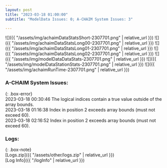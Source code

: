 ```yaml
---
layout: post
title: "2023-03-18 01:00:00"
subtitle: "ModelData Issues: 0; A-CHAIM System Issues: 3"

---
```


![]({{ "/assets/img/achaimDataStatsShort-2307701.png" | relative_url }})
![]({{ "/assets/img/achaimDataStatsLong00-2307701.png" | relative_url }})
![]({{ "/assets/img/achaimDataStatsLong01-2307701.png" | relative_url }})
![]({{ "/assets/img/achaimDataStatsLong02-2307701.png" | relative_url }})
![]({{ "/assets/img/modelDataDataStats-2307701.png" | relative_url }})
![]({{ "/assets/img/modelDataStationStats-2307701.png" | relative_url }})
![]({{ "/assets/img/achaimRunTime-2307701.png" | relative_url }})


### A-CHAIM System Issues:  
  
{: .box-error}  
2023-03-18 00:30:46 The logical indices contain a true value outside of the array bounds.  
2023-03-18 01:16:38 Index in position 2 exceeds array bounds (must not exceed 60).  
2023-03-18 02:16:52 Index in position 2 exceeds array bounds (must not exceed 60).  

### Logs:  
  
{: .box-note}  
[Logs.zip]({{ "/assets/other/logs.zip" | relative_url }})  
[Log Info]({{ "/logInfo" | relative_url }})  
